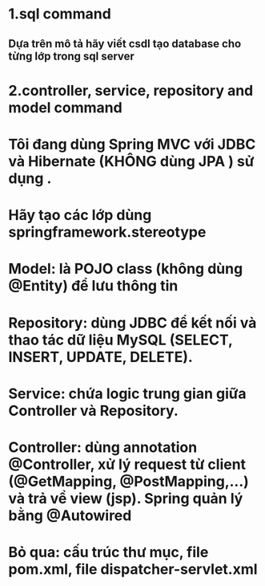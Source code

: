 # 1.sql command
## Dựa trên mô tả hãy viết csdl tạo database cho từng lớp trong sql server
# 2.controller, service, repository and model command
# Tôi đang dùng Spring MVC với JDBC và Hibernate (KHÔNG dùng JPA ) sử dụng . 
# Hãy tạo các lớp dùng springframework.stereotype 
# Model: là POJO class (không dùng @Entity) để lưu thông tin 
# Repository: dùng JDBC để kết nối và thao tác dữ liệu MySQL (SELECT, INSERT, UPDATE, DELETE). 
# Service: chứa logic trung gian giữa Controller và Repository. 
# Controller: dùng annotation @Controller, xử lý request từ client (@GetMapping, @PostMapping,...) và trả về view (jsp). Spring quản lý bằng @Autowired 
# Bỏ qua: cấu trúc thư mục, file pom.xml, file dispatcher-servlet.xml
